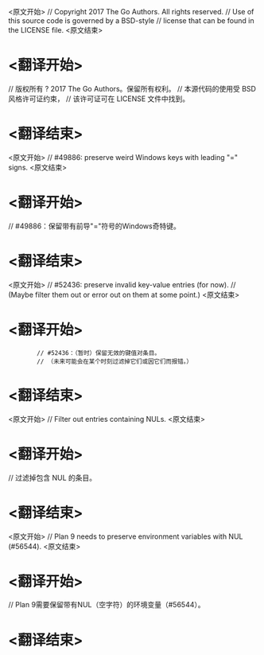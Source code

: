 
<原文开始>
// Copyright 2017 The Go Authors. All rights reserved.
// Use of this source code is governed by a BSD-style
// license that can be found in the LICENSE file.
<原文结束>

# <翻译开始>
// 版权所有 ? 2017 The Go Authors。保留所有权利。
// 本源代码的使用受 BSD 风格许可证约束，
// 该许可证可在 LICENSE 文件中找到。
# <翻译结束>


<原文开始>
// #49886: preserve weird Windows keys with leading "=" signs.
<原文结束>

# <翻译开始>
// #49886：保留带有前导"="符号的Windows奇特键。
# <翻译结束>


<原文开始>
			// #52436: preserve invalid key-value entries (for now).
			// (Maybe filter them out or error out on them at some point.)
<原文结束>

# <翻译开始>
			// #52436：（暂时）保留无效的键值对条目。
			// （未来可能会在某个时刻过滤掉它们或因它们而报错。）
# <翻译结束>


<原文开始>
// Filter out entries containing NULs.
<原文结束>

# <翻译开始>
// 过滤掉包含 NUL 的条目。
# <翻译结束>


<原文开始>
// Plan 9 needs to preserve environment variables with NUL (#56544).
<原文结束>

# <翻译开始>
// Plan 9需要保留带有NUL（空字符）的环境变量（#56544）。
# <翻译结束>

